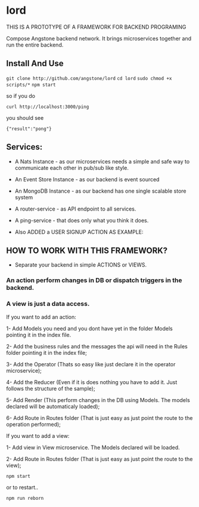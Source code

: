 # lord

THIS IS A PROTOTYPE OF A FRAMEWORK FOR BACKEND PROGRAMING

Compose Angstone backend network.
It brings microservices together and run the entire backend.

## Install And Use

```git clone http://github.com/angstone/lord```
```cd lord```
```sudo chmod +x scripts/*```
```npm start```

so if you do

```curl http://localhost:3000/ping```

you should see

``{"result":"pong"}``

## Services:

* A Nats Instance - as our microservices needs a simple  and safe way to communicate each other in pub/sub like style.
* An Event Store Instance - as our backend is event sourced
* An MongoDB Instance - as our backend has one single scalable store system

* A router-service - as API endpoint to all services.
* A ping-service - that does only what you think it does.
* Also ADDED a USER SIGNUP ACTION AS EXAMPLE:

## HOW TO WORK WITH THIS FRAMEWORK?

* Separate your backend in simple ACTIONS or VIEWS.

### An action perform changes in DB or dispatch triggers in the backend.

### A view is just a data access.

If you want to add an action:

1- Add Models you need and you dont have yet in the folder Models pointing it in the index file.

2- Add the business rules and the messages the api will need in the Rules folder pointing it in the index file;

3- Add the Operator (Thats so easy like just declare it in the operator microservice);

4- Add the Reducer (Even if it is does nothing you have to add it. Just follows the structure of the sample);

5- Add Render (This perform changes in the DB using Models. The models declared will be automaticaly loaded);

6- Add Route in Routes folder (That is just easy as just point the route to the operation performed);


If you want to add a view:

1- Add view in View microservice. The Models declared will be loaded.

2- Add Route in Routes folder (That is just easy as just point the route to the view);


```npm start```

or to restart..

```npm run reborn```

